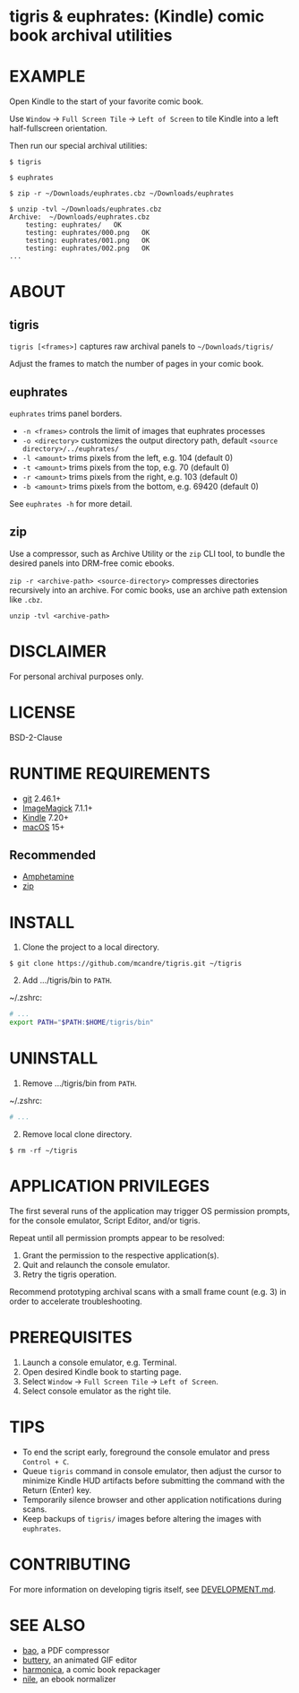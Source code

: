 # tigris & euphrates: (Kindle) comic book archival utilities

# EXAMPLE

Open Kindle to the start of your favorite comic book.

Use `Window` -> `Full Screen Tile` -> `Left of Screen` to tile Kindle into a left half-fullscreen orientation.

Then run our special archival utilities:

```
$ tigris

$ euphrates

$ zip -r ~/Downloads/euphrates.cbz ~/Downloads/euphrates

$ unzip -tvl ~/Downloads/euphrates.cbz
Archive:  ~/Downloads/euphrates.cbz
    testing: euphrates/   OK
    testing: euphrates/000.png   OK
    testing: euphrates/001.png   OK
    testing: euphrates/002.png   OK
...
```

# ABOUT

## tigris

`tigris [<frames>]` captures raw archival panels to `~/Downloads/tigris/`

Adjust the frames to match the number of pages in your comic book.

## euphrates

`euphrates` trims panel borders.

* `-n <frames>` controls the limit of images that euphrates processes
* `-o <directory>` customizes the output directory path, default `<source directory>/../euphrates/`
* `-l <amount>` trims pixels from the left, e.g. 104 (default 0)
* `-t <amount>` trims pixels from the top, e.g. 70 (default 0)
* `-r <amount>` trims pixels from the right, e.g. 103 (default 0)
* `-b <amount>` trims pixels from the bottom, e.g. 69420 (default 0)

See `euphrates -h` for more detail.

## zip

Use a compressor, such as Archive Utility or the `zip` CLI tool, to bundle the desired panels into DRM-free comic ebooks.

`zip -r <archive-path> <source-directory>` compresses directories recursively into an archive. For comic books, use an archive path extension like `.cbz`.

`unzip -tvl <archive-path>`

# DISCLAIMER

For personal archival purposes only.

# LICENSE

BSD-2-Clause

# RUNTIME REQUIREMENTS

* [git](https://git-scm.com/) 2.46.1+
* [ImageMagick](https://imagemagick.org/) 7.1.1+
* [Kindle](https://www.amazon.com/b?ie=UTF8&node=16571048011) 7.20+
* [macOS](https://www.apple.com/macos) 15+

## Recommended

* [Amphetamine](https://apps.apple.com/us/app/amphetamine/id937984704)
* [zip](https://linux.die.net/man/1/zip)

# INSTALL

1. Clone the project to a local directory.

```console
$ git clone https://github.com/mcandre/tigris.git ~/tigris
```

2. Add .../tigris/bin to `PATH`.

~/.zshrc:

```zsh
# ...
export PATH="$PATH:$HOME/tigris/bin"
```

# UNINSTALL

1. Remove .../tigris/bin from `PATH`.

~/.zshrc:

```zsh
# ...
```

2. Remove local clone directory.

```console
$ rm -rf ~/tigris
```

# APPLICATION PRIVILEGES

The first several runs of the application may trigger OS permission prompts, for the console emulator, Script Editor, and/or tigris.

Repeat until all permission prompts appear to be resolved:

1. Grant the permission to the respective application(s).
2. Quit and relaunch the console emulator.
3. Retry the tigris operation.

Recommend prototyping archival scans with a small frame count (e.g. 3) in order to accelerate troubleshooting.

# PREREQUISITES

1. Launch a console emulator, e.g. Terminal.
2. Open desired Kindle book to starting page.
3. Select `Window` -> `Full Screen Tile` -> `Left of Screen`.
4. Select console emulator as the right tile.

# TIPS

* To end the script early, foreground the console emulator and press `Control + C`.
* Queue `tigris` command in console emulator, then adjust the cursor to minimize Kindle HUD artifacts before submitting the command with the Return (Enter) key.
* Temporarily silence browser and other application notifications during scans.
* Keep backups of `tigris/` images before altering the images with `euphrates`.

# CONTRIBUTING

For more information on developing tigris itself, see [DEVELOPMENT.md](DEVELOPMENT.md).

# SEE ALSO

* [bao](https://github.com/mcandre/bao), a PDF compressor
* [buttery](https://github.com/mcandre/buttery), an animated GIF editor
* [harmonica](https://github.com/mcandre/harmonica), a comic book repackager
* [nile](https://github.com/mcandre/nile), an ebook normalizer
